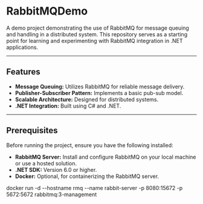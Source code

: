 # RabbitMQDemo

A demo project demonstrating the use of RabbitMQ for message queuing and handling in a distributed system. This repository serves as a starting point for learning and experimenting with RabbitMQ integration in .NET applications.

---

## Features

- **Message Queuing:** Utilizes RabbitMQ for reliable message delivery.
- **Publisher-Subscriber Pattern:** Implements a basic pub-sub model.
- **Scalable Architecture:** Designed for distributed systems.
- **.NET Integration:** Built using C# and .NET.

---

## Prerequisites

Before running the project, ensure you have the following installed:

- **RabbitMQ Server:** Install and configure RabbitMQ on your local machine or use a hosted solution.
- **.NET SDK:** Version 6.0 or higher.
- **Docker:** Optional, for containerizing the RabbitMQ server.


docker run -d --hostname rmq --name rabbit-server -p 8080:15672 -p 5672:5672 rabbitmq:3-management

